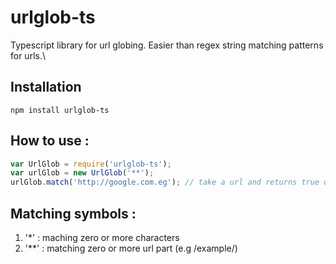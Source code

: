 # urlglob-ts
Typescript library for url globing.
Easier than regex string matching patterns for urls.\

Installation
-------------
```````````
npm install urlglob-ts
```````````

How to use :
---------------

```````````````javascript
var UrlGlob = require('urlglob-ts');
var urlGlob = new UrlGlob('**');
urlGlob.match('http://google.com.eg'); // take a url and returns true or false
```````````````
Matching symbols :
---------------
1. '*' : maching zero or more characters
2. '**' : matching zero or more url part (e.g /example/)
